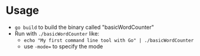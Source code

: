 # Usage
- `go build` to build the binary called "basicWordCounter"
- Run with `./basicWordCounter` like:
  - `echo "My first command line tool with Go" | ./basicWordCounter`
  - use `-mode=` to specify the mode